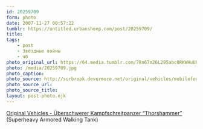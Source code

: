 ```yaml
---
id: 20259709
form: photo
date: 2007-11-27 00:57:22
tumblr: https://untitled.urbansheep.com/post/20259709/
title:
tags:
    - post
    - Звёздные войны
    - чб
photo_original_url: https://64.media.tumblr.com/78n67m26L295abc0RKWHuU8f_1280.jpg
photo: /media/20259709.jpg
photo_caption: 
photo_source: http://surbrook.devermore.net/original/vehicles/mobilefortress.html
photo_source_url:
photo_source_title:
layout: post-photo.njk
---
```


<p><a href="http://surbrook.devermore.net/original/vehicles/mobilefortress.html">Original Vehicles - Überschwerer Kampfschreitpanzer “Thorshammer”</a> (Superheavy Armored Walking Tank)</p>
